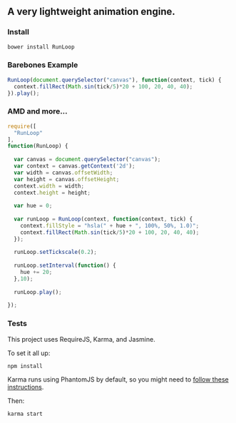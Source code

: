 A very lightweight animation engine.
---

### Install
```bash
bower install RunLoop
```
### Barebones Example
```javascript
RunLoop(document.querySelector("canvas"), function(context, tick) {
  context.fillRect(Math.sin(tick/5)*20 + 100, 20, 40, 40);
}).play();
```
### AMD and more...
```javascript
require([
  "RunLoop"
], 
function(RunLoop) {
  
  var canvas = document.querySelector("canvas");
  var context = canvas.getContext('2d');
  var width = canvas.offsetWidth;
  var height = canvas.offsetHeight;
  context.width = width;
  context.height = height;
  
  var hue = 0;
  
  var runLoop = RunLoop(context, function(context, tick) {
    context.fillStyle = "hsla(" + hue + ", 100%, 50%, 1.0)";
    context.fillRect(Math.sin(tick/5)*20 + 100, 20, 40, 40);
  });
  
  runLoop.setTickscale(0.2);
  
  runLoop.setInterval(function() {
    hue += 20;
  },10);
  
  runLoop.play();
  
});
```

### Tests

This project uses RequireJS, Karma, and Jasmine.

To set it all up:
```
npm install
```

Karma runs using PhantomJS by default, so you might need to [follow these instructions](http://karma-runner.github.io/0.8/config/browsers.html).

Then:
```
karma start
```
